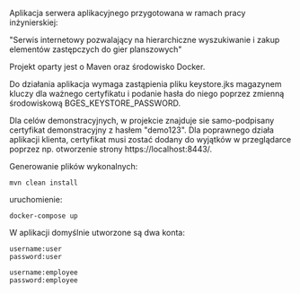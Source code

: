 Aplikacja serwera aplikacyjnego przygotowana w ramach pracy inżynierskiej:

"Serwis internetowy pozwalający na hierarchiczne wyszukiwanie i zakup elementów zastępczych do gier planszowych"

Projekt oparty jest o Maven oraz środowisko Docker. 

Do działania aplikacja wymaga zastąpienia pliku keystore.jks magazynem kluczy dla ważnego certyfikatu i 
podanie hasła do niego poprzez zmienną środowiskową BGES_KEYSTORE_PASSWORD. 

Dla celów demonstracyjnych, w projekcie znajduje sie samo-podpisany certyfikat demonstracyjny z hasłem "demo123". 
Dla poprawnego działa aplikacji klienta, certyfikat musi zostać dodany do wyjątków w przeglądarce poprzez np. otworzenie strony https://localhost:8443/. 

Generowanie plików wykonalnych:
```
mvn clean install
```
uruchomienie:
```
docker-compose up
```

W aplikacji domyślnie utworzone są dwa konta:
```
username:user
password:user
```
```
username:employee
password:employee
```

